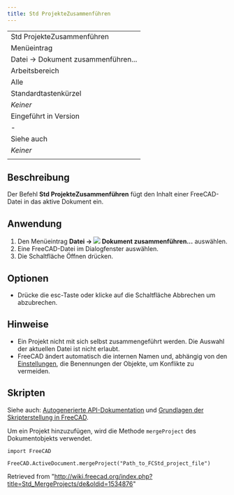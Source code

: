 ```yaml
---
title: Std ProjekteZusammenführen
---
```


|                                    |
| ---------------------------------- |
| Std ProjekteZusammenführen         |
| Menüeintrag                        |
| Datei → Dokument zusammenführen... |
| Arbeitsbereich                     |
| Alle                               |
| Standardtastenkürzel               |
| _Keiner_                           |
| Eingeführt in Version              |
| -                                  |
| Siehe auch                         |
| _Keiner_                           |
|                                    |

## Beschreibung

Der Befehl **Std ProjekteZusammenführen** fügt den Inhalt einer FreeCAD-Datei in das aktive Dokument ein.

## Anwendung

1. Den Menüeintrag **Datei → ![](/images/Std_MergeProjects.svg) Dokument zusammenführen...** auswählen.
2. Eine FreeCAD-Datei im Dialogfenster auswählen.
3. Die Schaltfläche Öffnen drücken.

## Optionen

- Drücke die esc-Taste oder klicke auf die Schaltfläche Abbrechen um abzubrechen.

## Hinweise

- Ein Projekt nicht mit sich selbst zusammengeführt werden. Die Auswahl der aktuellen Datei ist nicht erlaubt.
- FreeCAD ändert automatisch die internen Namen und, abhängig von den [Einstellungen](/Preferences_Editor/de#Dokument "Preferences Editor/de"), die Benennungen der Objekte, um Konflikte zu vermeiden.

## Skripten

Siehe auch: [Autogenerierte API-Dokumentation](https://freecad.github.io/SourceDoc/) und [Grundlagen der Skripterstellung in FreeCAD](/FreeCAD_Scripting_Basics/de "FreeCAD Scripting Basics/de").

Um ein Projekt hinzuzufügen, wird die Methode `mergeProject` des Dokumentobjekts verwendet.

```
import FreeCAD

FreeCAD.ActiveDocument.mergeProject("Path_to_FCStd_project_file")

```

Retrieved from "<http://wiki.freecad.org/index.php?title=Std_MergeProjects/de&oldid=1534876>"
